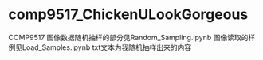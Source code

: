 # comp9517_ChickenULookGorgeous
COMP9517 图像数据随机抽样的部分见Random_Sampling.ipynb
图像读取的样例见Load_Samples.ipynb
txt文本为我随机抽样出来的内容